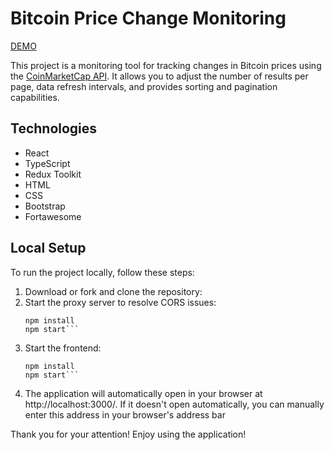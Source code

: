 # Bitcoin Price Change Monitoring

[DEMO](https://oleh-holovnykh.github.io/react_redux-bitcoin-price-monitoring/)

This project is a monitoring tool for tracking changes in Bitcoin prices using the [CoinMarketCap API](https://pro.coinmarketcap.com). It allows you to adjust the number of results per page, data refresh intervals, and provides sorting and pagination capabilities.

## Technologies

- React
- TypeScript
- Redux Toolkit
- HTML
- CSS
- Bootstrap
- Fortawesome

## Local Setup

To run the project locally, follow these steps:

1. Download or fork and clone the repository:
2. Start the proxy server to resolve CORS issues:
    ```cd bitcoin-price-change-monitoring/proxy
    npm install
    npm start```
3. Start the frontend:
    ```cd bitcoin-price-change-monitoring/front
    npm install
    npm start```
4. The application will automatically open in your browser at http://localhost:3000/. If it doesn't open automatically, you can manually enter this address in your browser's address bar

Thank you for your attention! Enjoy using the application!
